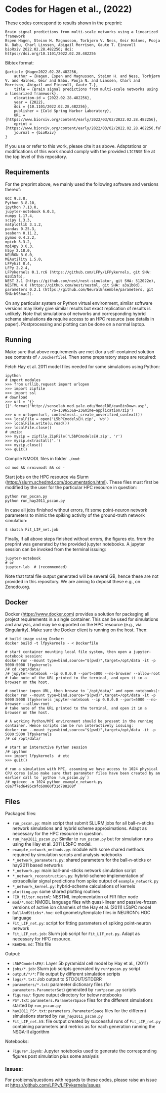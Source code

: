 # Codes for Hagen et al., (2022)

These codes correspond to results shown in the preprint:

    Brain signal predictions from multi-scale networks using a linearized framework
    Espen Hagen, Steinn H. Magnusson, Torbjørn V. Ness, Geir Halnes, Pooja N. Babu, Charl Linssen, Abigail Morrison, Gaute T. Einevoll
    bioRxiv 2022.02.28.482256; doi: https://doi.org/10.1101/2022.02.28.482256


Bibtex format:

    @article {Hagen2022.02.28.482256,
    	author = {Hagen, Espen and Magnusson, Steinn H. and Ness, Torbjørn V. and Halnes, Geir and Babu, Pooja N. and Linssen, Charl and Morrison, Abigail and Einevoll, Gaute T.},
    	title = {Brain signal predictions from multi-scale networks using a linearized framework},
    	elocation-id = {2022.02.28.482256},
    	year = {2022},
    	doi = {10.1101/2022.02.28.482256},
    	publisher = {Cold Spring Harbor Laboratory},
    	URL = {https://www.biorxiv.org/content/early/2022/03/02/2022.02.28.482256},
    	eprint = {https://www.biorxiv.org/content/early/2022/03/02/2022.02.28.482256.full.pdf},
    	journal = {bioRxiv}
    }

If you use or refer to this work, please cite it as above.
Adaptations or modifications of this work should comply with the provided `LICENSE` file at the top level of this repository.  


## Requirements

For the preprint above, we mainly used the following software and versions thereof:

    GCC 9.3.0,
    Python 3.8.10,
    ipython 7.13.0,
    jupyter-notebook 6.0.3,
    numpy 1.17.4,
    scipy 1.3.3,
    matplotlib 3.1.2,
    pandas 0.25.3,
    seaborn 0.11.2,
    pymoo 0.4.2.2,
    mpich 3.3.2,
    mpi4py 3.0.3,
    h5py 2.10.0,
    NEURON 8.0.0,
    MEAutility 1.5.0,
    LFPykit 0.4,
    LFPy 2.2.4,
    LFPykernels 0.1.rc6 (https://github.com/LFPy/LFPykernels, git SHA: 62d15fb),
    NEST 3.1 (https://github.com/nest/nest-simulator, git SHA: 512022e),
    NESTML 4.0 (https://github.com/nest/nestml, git SHA: a3a1b0d),
    parameters 0.2.1 (https://github.com/NeuralEnsemble/parameters, git SHA:b95bac2).


On any particular system or Python virtual environment, similar software versions may likely give similar results but exact replication of results is unlikely.
Note that simulations of networks and corresponding hybrid scheme simulations **do** require access to an HPC resource (see details in paper).
Postprocessing and plotting can be done on a normal laptop.


## Running

Make sure that above requirements are met (for a self-contained solution see contents of `/.Dockerfile`). Then some preparatory steps are required:

Fetch Hay et al. 2011 model files needed for some simulations using Python:

    ipython
    # import modules
    >>> from urllib.request import urlopen
    >>> import zipfile
    >>> import ssl
    # download
    >>> url = '{}{}'.format('http://senselab.med.yale.edu/ModelDB/eavBinDown.asp',
                        '?o=139653&a=23&mime=application/zip')
    >>> u = urlopen(url, context=ssl._create_unverified_context())
    >>> localFile = open('L5bPCmodelsEH.zip', 'wb')
    >>> localFile.write(u.read())
    >>> localFile.close()
    # unzip:
    >>> myzip = zipfile.ZipFile('L5bPCmodelsEH.zip', 'r')
    >>> myzip.extractall('.')
    >>> myzip.close()
    >>> quit()


Compile NMODL files in folder `./mod`:

    cd mod && nrnivmodl && cd -


Start jobs on the HPC resource via Slurm (https://slurm.schedmd.com/documentation.html).
These files must first be modified by the user for the particular HPC resource in question:

    python run_pscan.py
    python run_hay2011_pscan.py


In case all jobs finished without errors, fit some point-neuron network parameters to mimic the spiking activity of the ground-truth network simulation:

    $ sbatch Fit_LIF_net.job


Finally, if all above steps finished without errors, the figures etc. from the preprint was generated by the provided jupyter notebooks. A jupyter session can be invoked from the terminal issuing:

    jupyter-notebook
    # or
    jupyter-lab  # (recommended)

Note that total file output generated will be several GB, hence these are not provided in this repository. We are aiming to deposit these e.g., on Zenodo.org.

## Docker

Docker (https://www.docker.com) provides a solution for packaging all project requirements in a single container.
This can be used for simulations and analysis, and may be supported on the HPC resource (e.g., via Singularity).
Make sure the Docker client is running on the host. Then:

    # build image using Docker:
    docker build -t lfpykernels - < Dockerfile

    # start container mounting local file system, then open a jupyter-notebook session:
    docker run --mount type=bind,source="$(pwd)",target=/opt/data -it -p 5000:5000 lfpykernels
    /# cd /opt/data/
    /# jupyter-notebook --ip 0.0.0.0 --port=5000 --no-browser --allow-root
    # take note of the URL printed to the terminal, and open it in a browser on the host.

    # oneliner (open URL, then browse to `/opt/data/` and open notebooks):
    docker run --mount type=bind,source="$(pwd)",target=/opt/data -it -p 5000:5000 lfpykernels jupyter-notebook --ip 0.0.0.0 --port=5000 --no-browser --allow-root
    # take note of the URL printed to the terminal, and open it in a browser on the host.

    # A working Python/MPI environment should be present in the running container. Hence scripts can be run interactively issuing:
    docker run --mount type=bind,source="$(pwd)",target=/opt/data -it -p 5000:5000 lfpykernels
    /# cd /opt/data/

    # start an interactive Python session
    /# ipython
    >>> import lfpykernels  # etc
    >>> quit()

    # run a simulation with MPI, assuming we have access to 1024 physical CPU cores (also make sure that parameter files have been created by an earlier call to `python run_pscan.py`)
    /# mpiexec -n 1024 python example_network.py c8a7f7ed6495c9fc60060f31d788208f


## Files

Packaged files:

- `run_pscan.py`: main script that submit SLURM jobs for all ball-n-sticks network simulations and hybrid scheme approximations. Adapt as necessary for the HPC resource in question.
- `run_hay2011_pscan.py`: Similar to `run_pscan.py` but for simulation runs using the Hay et al. 2011 L5bPC model.
- `example_network_methods.py`: module with some shared methods required by simulation scripts and analysis notebooks
- `*_network_parameters.py`: shared parameters for the ball-n-sticks or hay2011 based networks
- `*_network.py`: main ball-and-sticks network simulation script
- `*_network_reconstruction.py`: hybrid-scheme implementation of extracellular signal predictions from spike output of `example_network.py`
- `*_network_kernel.py`: hybrid-scheme calculations of kernels
- `plotting.py`: some shared plotting routines
- `FIR_filter.nestml`: NESTML implementation of FIR filter node
- `mod/*.mod`: NMODL language files with quasi-linear and passive-frozen versions of active ion channels of the Hay et al. (2011) L5bPC model
- `BallAndSticks*.hoc`: cell geometry/template files in NEURON's HOC language
- `Fit_LIF_net.py`: script for fitting parameters of spiking point-neuron network
- `Fit_LIF_net.job`: Slurm job script for `Fit_LIF_net.py`. Adapt as necessary for HPC resource.
- `README.md`: This file


Output:

- `L5bPCmodelsEH/`: Layer 5b pyramidal cell model by Hay et al., (2011)
- `jobs/*.job`: Slurm job scripts generated by `run*pscan.py` script
- `output/*/*`: File output by different simulation scripts
- `logs/*.txt`: Job output to STDOUT/STDERR
- `parameters/*.txt`: parameter dictionary files (for `parameters.ParameterSet`) generated by `run*pscan.py` scripts
- `figures/`: figure output directory for below notebooks
- `PS*.txt`: `parameters.ParameterSpace` files for the different simulations started by `run_pscan.py`
- `hay2011_PS*.txt`: `parameters.ParameterSpace` files for the different simulations started by `run_hay2011_pscan.py`
- `Fit_LIF_net.h5`: file output created by successful runs of `Fit_LIF_net.py` containing parameters and metrics as for each generation running the NSGA-II algorithm 


Notebooks:

- `Figure*.ipynb`: Jupyter notebooks used to generate the corresponding figures post simulation plus some analysis


### Issues:

For problems/questions with regards to these codes, please raise an issue at https://github.com/LFPy/LFPykernels/issues
